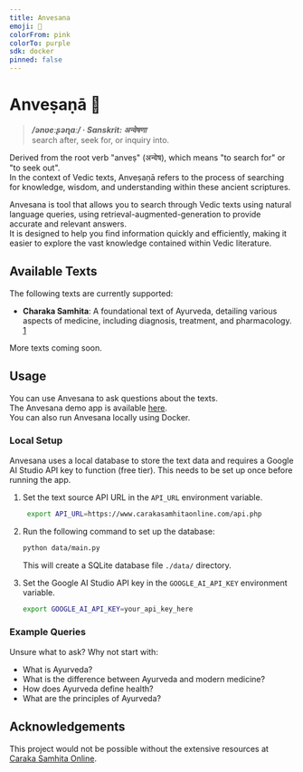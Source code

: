 ```yaml
---
title: Anvesana
emoji: 🐢
colorFrom: pink
colorTo: purple
sdk: docker
pinned: false
---
```

# Anveṣaṇā 🐢

>**_/ənʋeːʂəɳɑː/ · Sanskrit: अन्वेषणा_**  
search after, seek for, or inquiry into.  

Derived from the root verb "anveṣ" (अन्वेष), which means "to search for" or "to seek out".  
In the context of Vedic texts, Anveṣaṇā refers to the process of searching for
knowledge, wisdom, and understanding within these ancient scriptures.

Anvesana is tool that allows you to search through Vedic texts using natural language queries, using retrieval-augmented-generation to provide accurate and relevant answers.  
It is designed to help you find information quickly and efficiently, making it easier to explore the vast knowledge contained within Vedic literature.


## Available Texts
The following texts are currently supported:
- **Charaka Samhita**: A foundational text of Ayurveda, detailing various aspects of medicine, including diagnosis, treatment, and pharmacology. [1]

More texts coming soon.

## Usage
You can use Anvesana to ask questions about the texts.  
The Anvesana demo app is available [here](https://anvesana-285115912145.europe-west2.run.app/).  
You can also run Anvesana locally using Docker.

### Local Setup
Anvesana uses a local database to store the text data and requires a Google AI Studio API key to function (free tier). This needs to be set up once before running the app.  
1. Set the text source API URL in the `API_URL` environment variable.
   ```bash
    export API_URL=https://www.carakasamhitaonline.com/api.php
    ```

2. Run the following command to set up the database:
   ```bash
   python data/main.py
   ```
   This will create a SQLite database file `./data/` directory.


3. Set the Google AI Studio API key in the `GOOGLE_AI_API_KEY` environment variable.
   ```bash
   export GOOGLE_AI_API_KEY=your_api_key_here
   ```


### Example Queries
Unsure what to ask? Why not start with:
- What is Ayurveda?
- What is the difference between Ayurveda and modern medicine?
- How does Ayurveda define health?
- What are the principles of Ayurveda?


## Acknowledgements
This project would not be possible without the extensive resources at [Caraka Samhita Online][1].


[1]: https://www.carakasamhitaonline.com/index.php?title=Main_Page
